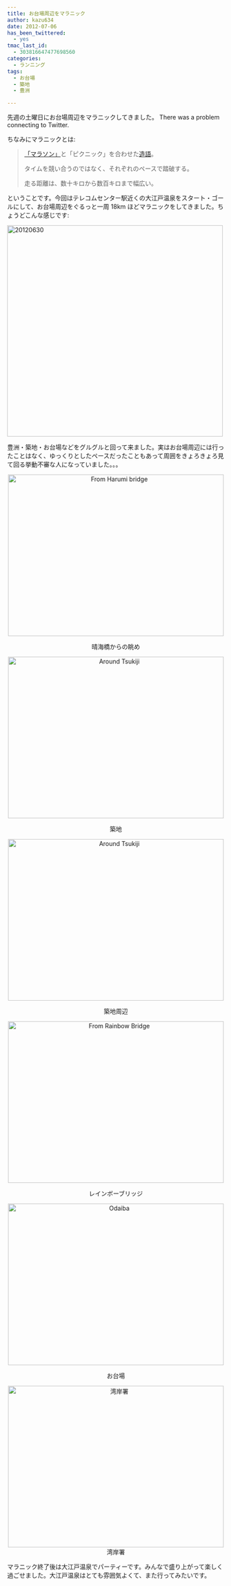 ```yaml
---
title: お台場周辺をマラニック
author: kazu634
date: 2012-07-06
has_been_twittered:
  - yes
tmac_last_id:
  - 303816647477698560
categories:
  - ランニング
tags:
  - お台場
  - 築地
  - 豊洲

---
```

先週の土曜日にお台場周辺をマラニックしてきました。 There was a problem connecting to Twitter. 

ちなみにマラニックとは:

> <a href="http://d.hatena.ne.jp/keyword/%A1%D6%A5%DE%A5%E9%A5%BD%A5%F3%A1%D7" onclick="__gaTracker('send', 'event', 'outbound-article', 'http://d.hatena.ne.jp/keyword/%A1%D6%A5%DE%A5%E9%A5%BD%A5%F3%A1%D7', '「マラソン」');">「マラソン」</a>と「ピクニック」を合わせた<a href="http://d.hatena.ne.jp/keyword/%C2%A4%B8%EC" onclick="__gaTracker('send', 'event', 'outbound-article', 'http://d.hatena.ne.jp/keyword/%C2%A4%B8%EC', '造語');">造語</a>。
> 
> タイムを競い合うのではなく、それぞれのペースで踏破する。
> 
> 走る距離は、数十キロから数百キロまで幅広い。

ということです。今回はテレコムセンター駅近くの大江戸温泉をスタート・ゴールにして、お台場周辺をぐるっと一周 18km ほどマラニックをしてきました。ちょうどこんな感じです:

<a href="http://www.flickr.com/photos/42332031@N02/7475576004/" onclick="__gaTracker('send', 'event', 'outbound-article', 'http://www.flickr.com/photos/42332031@N02/7475576004/', '');" title="20120630 by kazu634, on Flickr"><img class="aligncenter" src="http://farm8.staticflickr.com/7264/7475576004_4d458b932b.jpg" alt="20120630" width="500" height="489" /></a>

<!--more-->

豊洲・築地・お台場などをグルグルと回って来ました。実はお台場周辺には行ったことはなく、ゆっくりとしたペースだったこともあって周囲をきょろきょろ見て回る挙動不審な人になっていました。。。

<p style="text-align: center;">
<a href="http://www.flickr.com/photos/42332031@N02/7475686542/" onclick="__gaTracker('send', 'event', 'outbound-article', 'http://www.flickr.com/photos/42332031@N02/7475686542/', '');" title="From Harumi bridge by kazu634, on Flickr"><img src="http://farm9.staticflickr.com/8146/7475686542_5381df06e8.jpg" alt="From Harumi bridge" width="500" height="374" /></a>
</p>

<p style="text-align: center;">
  晴海橋からの眺め
</p>

<p style="text-align: center;">
<a href="http://www.flickr.com/photos/42332031@N02/7475689906/" onclick="__gaTracker('send', 'event', 'outbound-article', 'http://www.flickr.com/photos/42332031@N02/7475689906/', '');" title="Around Tsukiji by kazu634, on Flickr"><img src="http://farm9.staticflickr.com/8159/7475689906_8a324bcee1.jpg" alt="Around Tsukiji" width="500" height="374" /></a>
</p>

<p style="text-align: center;">
  築地
</p>

<p style="text-align: center;">
<a href="http://www.flickr.com/photos/42332031@N02/7475692948/" onclick="__gaTracker('send', 'event', 'outbound-article', 'http://www.flickr.com/photos/42332031@N02/7475692948/', '');" title="Around Tsukiji by kazu634, on Flickr"><img src="http://farm8.staticflickr.com/7265/7475692948_36ef5a5e86.jpg" alt="Around Tsukiji" width="500" height="374" /></a>
</p>

<p style="text-align: center;">
  築地周辺
</p>

<p style="text-align: center;">
<a href="http://www.flickr.com/photos/42332031@N02/7475713584/" onclick="__gaTracker('send', 'event', 'outbound-article', 'http://www.flickr.com/photos/42332031@N02/7475713584/', '');" title="From Rainbow Bridge by kazu634, on Flickr"><img src="http://farm9.staticflickr.com/8163/7475713584_412bbe58e4.jpg" alt="From Rainbow Bridge" width="500" height="374" /></a>
</p>

<p style="text-align: center;">
  レインボーブリッジ
</p>

<p style="text-align: center;">
<a href="http://www.flickr.com/photos/42332031@N02/7475730510/" onclick="__gaTracker('send', 'event', 'outbound-article', 'http://www.flickr.com/photos/42332031@N02/7475730510/', '');" title="Odaiba by kazu634, on Flickr"><img src="http://farm9.staticflickr.com/8147/7475730510_c4f5a02d29.jpg" alt="Odaiba" width="500" height="374" /></a>
</p>

<p style="text-align: center;">
  お台場
</p>

<p style="text-align: center;">
<a href="http://www.flickr.com/photos/42332031@N02/7475738206/" onclick="__gaTracker('send', 'event', 'outbound-article', 'http://www.flickr.com/photos/42332031@N02/7475738206/', '');" title="湾岸署 by kazu634, on Flickr"><img src="http://farm8.staticflickr.com/7124/7475738206_d2cc973e52.jpg" alt="湾岸署" width="500" height="374" /></a><br /> 湾岸署
</p>

マラニック終了後は大江戸温泉でパーティーです。みんなで盛り上がって楽しく過ごせました。大江戸温泉はとても雰囲気よくて、また行ってみたいです。
